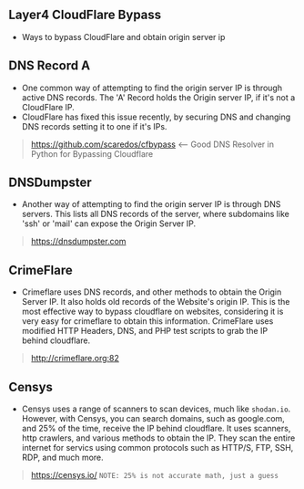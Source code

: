## Layer4 CloudFlare Bypass
- Ways to bypass CloudFlare and obtain origin server ip

## DNS Record A
- One common way of attempting to find the origin server IP is through active DNS records. The 'A' Record holds the Origin server IP, if it's not a CloudFlare IP. 
- CloudFlare has fixed this issue recently, by securing DNS and changing DNS records setting it to one if it's IPs.
> https://github.com/scaredos/cfbypass <-- Good DNS Resolver in Python for Bypassing Cloudflare

## DNSDumpster
- Another way of attempting to find the origin server IP is through DNS servers. This lists all DNS records of the server, where subdomains like 'ssh' or 'mail' can expose the Origin Server IP.
> https://dnsdumpster.com

## CrimeFlare
- Crimeflare uses DNS records, and other methods to obtain the Origin Server IP. It also holds old records of the Website's origin IP. This is the most effective way to bypass cloudflare on websites, considering it is very easy for crimeflare to obtain this information. CrimeFlare uses modified HTTP Headers, DNS, and PHP test scripts to grab the IP behind cloudflare.
> http://crimeflare.org:82

## Censys
- Censys uses a range of scanners to scan devices, much like `shodan.io`. However, with Censys, you can search domains, such as google.com, and 25% of the time, receive the IP behind cloudflare. It uses scanners, http crawlers, and various methods to obtain the IP. They scan the entire internet for servics using common protocols such as HTTP/S, FTP, SSH, RDP, and much more.
> https://censys.io/
> ``NOTE: 25% is not accurate math, just a guess``
